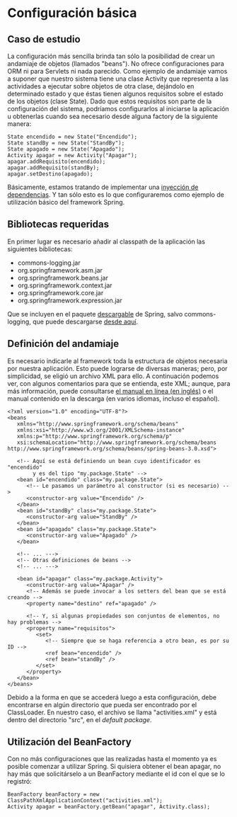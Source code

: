 # Configuración básica #
## Caso de estudio ##
La configuración más sencilla brinda tan sólo la posibilidad de crear un andamiaje de objetos (llamados "beans").
No ofrece configuraciones para ORM ni para Servlets ni nada parecido.
Como ejemplo de andamiaje vamos a suponer que nuestro sistema tiene una clase Activity que representa a las actividades a ejecutar sobre objetos de otra clase, dejándolo en determinado estado y que éstas tienen algunos requisitos sobre el estado de los objetos (clase State).
Dado que estos requisitos son parte de la configuración del sistema, podríamos configurarlos al iniciarse la aplicación u obtenerlas cuando sea necesario desde alguna factory de la siguiente manera:
```
State encendido = new State("Encendido");
State standBy = new State("StandBy");
State apagado = new State("Apagado");
Activity apagar = new Activity("Apagar");
apagar.addRequisito(encendido);
apagar.addRequisito(standBy);
apagar.setDestino(apagado);
```

Básicamente, estamos tratando de implementar una [inyección de dependencias](http://en.wikipedia.org/wiki/Dependency_injection).
Y tan sólo esto es lo que configuraremos como ejemplo de utilización básico del framework Spring.

## Bibliotecas requeridas ##
En primer lugar es necesario añadir al classpath de la aplicación las siguientes bibliotecas:
  * commons-logging.jar
  * org.springframework.asm.jar
  * org.springframework.beans.jar
  * org.springframework.context.jar
  * org.springframework.core.jar
  * org.springframework.expression.jar

Que se incluyen en el paquete [descargable](http://s3.amazonaws.com/dist.springframework.org/milestone/SPR/spring-framework-3.0.0.RC1-with-docs.zip) de Spring, salvo commons-logging, que puede descargarse [desde aquí](http://commons.apache.org/logging/).

## Definición del andamiaje ##
Es necesario indicarle al framework toda la estructura de objetos necesaria por nuestra aplicación. Esto puede lograrse de diversas maneras; pero, por simplicidad, se eligió un archivo XML para ello.
A continuación podemos ver, con algunos comentarios para que se entienda, este XML; aunque, para más información, puede consultarse [el manual en línea (en inglés)](http://static.springsource.org/spring/docs/3.0.x/spring-framework-reference/html/) o el manual contenido en la descarga (en varios idiomas, incluso el español).

```
<?xml version="1.0" encoding="UTF-8"?>
<beans
   xmlns="http://www.springframework.org/schema/beans"
   xmlns:xsi="http://www.w3.org/2001/XMLSchema-instance"
   xmlns:p="http://www.springframework.org/schema/p"
   xsi:schemaLocation="http://www.springframework.org/schema/beans http://www.springframework.org/schema/beans/spring-beans-3.0.xsd">

   <!-- Aquí se está definiendo un bean cuyo identificador es "encendido"
        y es del tipo "my.package.State" -->
   <bean id="encendido" class="my.package.State">
      <!-- Le pasamos un parámetro al constructor (si es necesario) -->
      <constructor-arg value="Encendido" />
   </bean>
   <bean id="standBy" class="my.package.State">
      <constructor-arg value="StandBy" />
   </bean>
   <bean id="apagado" class="my.package.State">
      <constructor-arg value="Apagado" />
   </bean>

   <!-- ... --->
   <!-- Otras definiciones de beans -->
   <!-- ... --->

   <bean id="apagar" class="my.package.Activity">
      <constructor-arg value="Apagar" />
      <!-- Además se puede invocar a los setters del bean que se está creando -->
      <property name="destino" ref="apagado" />

      <!-- Y, si algunas propiedades son conjuntos de elementos, no hay problemas -->
      <property name="requisitos">
         <set>
            <!-- Siempre que se haga referencia a otro bean, es por su ID -->
            <ref bean="encendido" />
            <ref bean="standBy" />
         </set>
      </property>
   </bean>
</beans>
```

Debido a la forma en que se accederá luego a esta configuración, debe encontrarse en algún directorio que pueda ser encontrado por el ClassLoader. En nuestro caso, el archivo se llama "activities.xml" y está dentro del directorio "src", en el _default package_.


## Utilización del BeanFactory ##
Con no más configuraciones que las realizadas hasta el momento ya es posible comenzar a utilizar Spring. Si quisiera obtener el bean apagar, no hay más que solicitárselo a un BeanFactory mediante el id con el que se lo registró:

```
BeanFactory beanFactory = new ClassPathXmlApplicationContext("activities.xml");
Activity apagar = beanFactory.getBean("apagar", Activity.class);
```